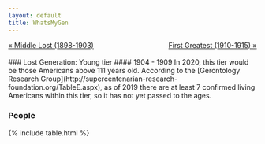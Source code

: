 ```yaml
---
layout: default
title: WhatsMyGen
---
```

<div style="overflow: hidden"><a href="/WhatsMyGen/generations/lost-middle.html" class="previous" style="float: left !important">&laquo; Middle Lost (1898-1903)</a><a href="/WhatsMyGen/generations/greatest-first.html" class="next" style="float: right !important">First Greatest (1910-1915) &raquo;</a></div>
<br>
### Lost Generation: Young tier
#### 1904 - 1909
In 2020, this tier would be those Americans above 111 years old. According to the [Gerontology Research Group](http://supercentenarian-research-foundation.org/TableE.aspx), as of 2019 there are at least 7 confirmed living Americans within this tier, so it has not yet passed to the ages. 

### People

{% include table.html %}
